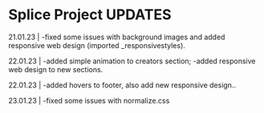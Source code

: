 # Splice Project UPDATES 

21.01.23 |
-fixed some issues with background images and added responsive web design (imported _responsivestyles).

22.01.23 | 
-added simple animation to creators section;
-added responsive web design to new sections.

22.01.23 |
-added hovers to footer, also add new responsive design..

23.01.23 |
-fixed some issues with normalize.css
